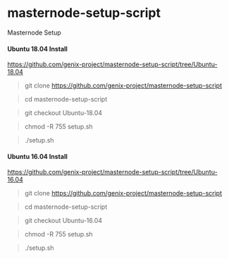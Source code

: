 # masternode-setup-script
Masternode Setup

#### Ubuntu 18.04 Install
https://github.com/genix-project/masternode-setup-script/tree/Ubuntu-18.04

>  git clone https://github.com/genix-project/masternode-setup-script


>  cd masternode-setup-script


>  git checkout Ubuntu-18.04


>  chmod -R 755 setup.sh


>  ./setup.sh


#### Ubuntu 16.04 Install
https://github.com/genix-project/masternode-setup-script/tree/Ubuntu-16.04

>  git clone https://github.com/genix-project/masternode-setup-script


>  cd masternode-setup-script


>  git checkout Ubuntu-16.04


>  chmod -R 755 setup.sh


>  ./setup.sh
